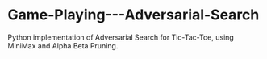 # Game-Playing---Adversarial-Search
Python implementation of Adversarial Search for Tic-Tac-Toe, using MiniMax and Alpha Beta Pruning.
